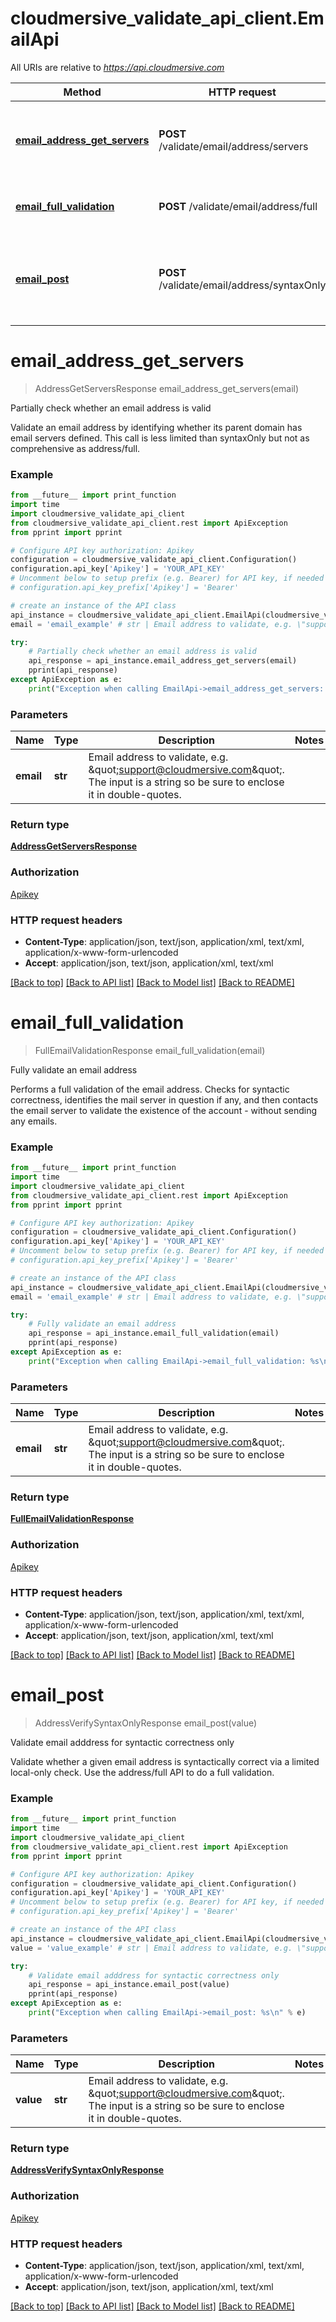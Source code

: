 # cloudmersive_validate_api_client.EmailApi

All URIs are relative to *https://api.cloudmersive.com*

Method | HTTP request | Description
------------- | ------------- | -------------
[**email_address_get_servers**](EmailApi.md#email_address_get_servers) | **POST** /validate/email/address/servers | Partially check whether an email address is valid
[**email_full_validation**](EmailApi.md#email_full_validation) | **POST** /validate/email/address/full | Fully validate an email address
[**email_post**](EmailApi.md#email_post) | **POST** /validate/email/address/syntaxOnly | Validate email adddress for syntactic correctness only


# **email_address_get_servers**
> AddressGetServersResponse email_address_get_servers(email)

Partially check whether an email address is valid

Validate an email address by identifying whether its parent domain has email servers defined.  This call is less limited than syntaxOnly but not as comprehensive as address/full.

### Example
```python
from __future__ import print_function
import time
import cloudmersive_validate_api_client
from cloudmersive_validate_api_client.rest import ApiException
from pprint import pprint

# Configure API key authorization: Apikey
configuration = cloudmersive_validate_api_client.Configuration()
configuration.api_key['Apikey'] = 'YOUR_API_KEY'
# Uncomment below to setup prefix (e.g. Bearer) for API key, if needed
# configuration.api_key_prefix['Apikey'] = 'Bearer'

# create an instance of the API class
api_instance = cloudmersive_validate_api_client.EmailApi(cloudmersive_validate_api_client.ApiClient(configuration))
email = 'email_example' # str | Email address to validate, e.g. \"support@cloudmersive.com\".    The input is a string so be sure to enclose it in double-quotes.

try:
    # Partially check whether an email address is valid
    api_response = api_instance.email_address_get_servers(email)
    pprint(api_response)
except ApiException as e:
    print("Exception when calling EmailApi->email_address_get_servers: %s\n" % e)
```

### Parameters

Name | Type | Description  | Notes
------------- | ------------- | ------------- | -------------
 **email** | **str**| Email address to validate, e.g. \&quot;support@cloudmersive.com\&quot;.    The input is a string so be sure to enclose it in double-quotes. | 

### Return type

[**AddressGetServersResponse**](AddressGetServersResponse.md)

### Authorization

[Apikey](../README.md#Apikey)

### HTTP request headers

 - **Content-Type**: application/json, text/json, application/xml, text/xml, application/x-www-form-urlencoded
 - **Accept**: application/json, text/json, application/xml, text/xml

[[Back to top]](#) [[Back to API list]](../README.md#documentation-for-api-endpoints) [[Back to Model list]](../README.md#documentation-for-models) [[Back to README]](../README.md)

# **email_full_validation**
> FullEmailValidationResponse email_full_validation(email)

Fully validate an email address

Performs a full validation of the email address.  Checks for syntactic correctness, identifies the mail server in question if any, and then contacts the email server to validate the existence of the account - without sending any emails.

### Example
```python
from __future__ import print_function
import time
import cloudmersive_validate_api_client
from cloudmersive_validate_api_client.rest import ApiException
from pprint import pprint

# Configure API key authorization: Apikey
configuration = cloudmersive_validate_api_client.Configuration()
configuration.api_key['Apikey'] = 'YOUR_API_KEY'
# Uncomment below to setup prefix (e.g. Bearer) for API key, if needed
# configuration.api_key_prefix['Apikey'] = 'Bearer'

# create an instance of the API class
api_instance = cloudmersive_validate_api_client.EmailApi(cloudmersive_validate_api_client.ApiClient(configuration))
email = 'email_example' # str | Email address to validate, e.g. \"support@cloudmersive.com\".    The input is a string so be sure to enclose it in double-quotes.

try:
    # Fully validate an email address
    api_response = api_instance.email_full_validation(email)
    pprint(api_response)
except ApiException as e:
    print("Exception when calling EmailApi->email_full_validation: %s\n" % e)
```

### Parameters

Name | Type | Description  | Notes
------------- | ------------- | ------------- | -------------
 **email** | **str**| Email address to validate, e.g. \&quot;support@cloudmersive.com\&quot;.    The input is a string so be sure to enclose it in double-quotes. | 

### Return type

[**FullEmailValidationResponse**](FullEmailValidationResponse.md)

### Authorization

[Apikey](../README.md#Apikey)

### HTTP request headers

 - **Content-Type**: application/json, text/json, application/xml, text/xml, application/x-www-form-urlencoded
 - **Accept**: application/json, text/json, application/xml, text/xml

[[Back to top]](#) [[Back to API list]](../README.md#documentation-for-api-endpoints) [[Back to Model list]](../README.md#documentation-for-models) [[Back to README]](../README.md)

# **email_post**
> AddressVerifySyntaxOnlyResponse email_post(value)

Validate email adddress for syntactic correctness only

Validate whether a given email address is syntactically correct via a limited local-only check.  Use the address/full API to do a full validation.

### Example
```python
from __future__ import print_function
import time
import cloudmersive_validate_api_client
from cloudmersive_validate_api_client.rest import ApiException
from pprint import pprint

# Configure API key authorization: Apikey
configuration = cloudmersive_validate_api_client.Configuration()
configuration.api_key['Apikey'] = 'YOUR_API_KEY'
# Uncomment below to setup prefix (e.g. Bearer) for API key, if needed
# configuration.api_key_prefix['Apikey'] = 'Bearer'

# create an instance of the API class
api_instance = cloudmersive_validate_api_client.EmailApi(cloudmersive_validate_api_client.ApiClient(configuration))
value = 'value_example' # str | Email address to validate, e.g. \"support@cloudmersive.com\".    The input is a string so be sure to enclose it in double-quotes.

try:
    # Validate email adddress for syntactic correctness only
    api_response = api_instance.email_post(value)
    pprint(api_response)
except ApiException as e:
    print("Exception when calling EmailApi->email_post: %s\n" % e)
```

### Parameters

Name | Type | Description  | Notes
------------- | ------------- | ------------- | -------------
 **value** | **str**| Email address to validate, e.g. \&quot;support@cloudmersive.com\&quot;.    The input is a string so be sure to enclose it in double-quotes. | 

### Return type

[**AddressVerifySyntaxOnlyResponse**](AddressVerifySyntaxOnlyResponse.md)

### Authorization

[Apikey](../README.md#Apikey)

### HTTP request headers

 - **Content-Type**: application/json, text/json, application/xml, text/xml, application/x-www-form-urlencoded
 - **Accept**: application/json, text/json, application/xml, text/xml

[[Back to top]](#) [[Back to API list]](../README.md#documentation-for-api-endpoints) [[Back to Model list]](../README.md#documentation-for-models) [[Back to README]](../README.md)

